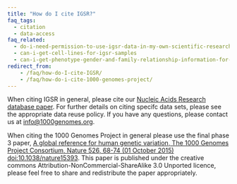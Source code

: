 ```yaml
---
title: "How do I cite IGSR?"
faq_tags:
  - citation
  - data-access
faq_related:
  - do-i-need-permission-to-use-igsr-data-in-my-own-scientific-research
  - can-i-get-cell-lines-for-igsr-samples
  - can-i-get-phenotype-gender-and-family-relationship-information-for-the-individuals
redirect_from:
    - /faq/how-do-I-cite-IGSR/
    - /faq/how-do-i-cite-1000-genomes-project/
---
```


When citing IGSR in general, please cite our [Nucleic Acids Research database paper](https://academic.oup.com/nar/article/45/D1/D854/2770649). For further details on citing specifc data sets, please see the appropriate data reuse policy. If you have any questions, please contact us at info@1000genomes.org.

When citing the 1000 Genomes Project in general please use the final phase 3 paper, [A global reference for human genetic variation, The 1000 Genomes Project Consortium, Nature 526, 68-74 (01 October 2015) doi:10.1038/nature15393](http://www.nature.com/nature/journal/v526/n7571/full/nature15393.html). This paper is published under the creative commons Attribution-NonCommercial-ShareAlike 3.0 Unported licence, please feel free to share and redistribute the paper appropriately.
